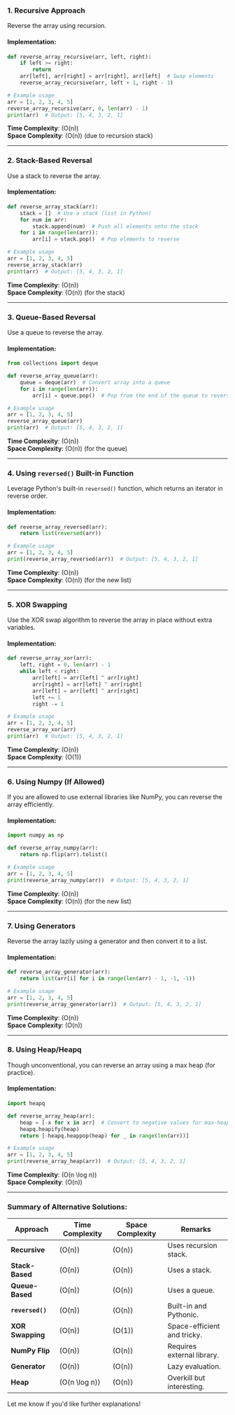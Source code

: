 
### **1. Recursive Approach**
Reverse the array using recursion.

#### **Implementation:**
```python
def reverse_array_recursive(arr, left, right):
    if left >= right:
        return
    arr[left], arr[right] = arr[right], arr[left]  # Swap elements
    reverse_array_recursive(arr, left + 1, right - 1)

# Example usage
arr = [1, 2, 3, 4, 5]
reverse_array_recursive(arr, 0, len(arr) - 1)
print(arr)  # Output: [5, 4, 3, 2, 1]
```

**Time Complexity**: \(O(n)\)  
**Space Complexity**: \(O(n)\) (due to recursion stack)

---

### **2. Stack-Based Reversal**
Use a stack to reverse the array.

#### **Implementation:**
```python
def reverse_array_stack(arr):
    stack = []  # Use a stack (list in Python)
    for num in arr:
        stack.append(num)  # Push all elements onto the stack
    for i in range(len(arr)):
        arr[i] = stack.pop()  # Pop elements to reverse

# Example usage
arr = [1, 2, 3, 4, 5]
reverse_array_stack(arr)
print(arr)  # Output: [5, 4, 3, 2, 1]
```

**Time Complexity**: \(O(n)\)  
**Space Complexity**: \(O(n)\) (for the stack)

---

### **3. Queue-Based Reversal**
Use a queue to reverse the array.

#### **Implementation:**
```python
from collections import deque

def reverse_array_queue(arr):
    queue = deque(arr)  # Convert array into a queue
    for i in range(len(arr)):
        arr[i] = queue.pop()  # Pop from the end of the queue to reverse

# Example usage
arr = [1, 2, 3, 4, 5]
reverse_array_queue(arr)
print(arr)  # Output: [5, 4, 3, 2, 1]
```

**Time Complexity**: \(O(n)\)  
**Space Complexity**: \(O(n)\) (for the queue)

---

### **4. Using `reversed()` Built-in Function**
Leverage Python's built-in `reversed()` function, which returns an iterator in reverse order.

#### **Implementation:**
```python
def reverse_array_reversed(arr):
    return list(reversed(arr))

# Example usage
arr = [1, 2, 3, 4, 5]
print(reverse_array_reversed(arr))  # Output: [5, 4, 3, 2, 1]
```

**Time Complexity**: \(O(n)\)  
**Space Complexity**: \(O(n)\) (for the new list)

---

### **5. XOR Swapping**
Use the XOR swap algorithm to reverse the array in place without extra variables.

#### **Implementation:**
```python
def reverse_array_xor(arr):
    left, right = 0, len(arr) - 1
    while left < right:
        arr[left] = arr[left] ^ arr[right]
        arr[right] = arr[left] ^ arr[right]
        arr[left] = arr[left] ^ arr[right]
        left += 1
        right -= 1

# Example usage
arr = [1, 2, 3, 4, 5]
reverse_array_xor(arr)
print(arr)  # Output: [5, 4, 3, 2, 1]
```

**Time Complexity**: \(O(n)\)  
**Space Complexity**: \(O(1)\)

---

### **6. Using Numpy (If Allowed)**
If you are allowed to use external libraries like NumPy, you can reverse the array efficiently.

#### **Implementation:**
```python
import numpy as np

def reverse_array_numpy(arr):
    return np.flip(arr).tolist()

# Example usage
arr = [1, 2, 3, 4, 5]
print(reverse_array_numpy(arr))  # Output: [5, 4, 3, 2, 1]
```

**Time Complexity**: \(O(n)\)  
**Space Complexity**: \(O(n)\) (for the new list)

---

### **7. Using Generators**
Reverse the array lazily using a generator and then convert it to a list.

#### **Implementation:**
```python
def reverse_array_generator(arr):
    return list(arr[i] for i in range(len(arr) - 1, -1, -1))

# Example usage
arr = [1, 2, 3, 4, 5]
print(reverse_array_generator(arr))  # Output: [5, 4, 3, 2, 1]
```

**Time Complexity**: \(O(n)\)  
**Space Complexity**: \(O(n)\)

---

### **8. Using Heap/Heapq**
Though unconventional, you can reverse an array using a max heap (for practice).

#### **Implementation:**
```python
import heapq

def reverse_array_heap(arr):
    heap = [-x for x in arr]  # Convert to negative values for max-heap
    heapq.heapify(heap)
    return [-heapq.heappop(heap) for _ in range(len(arr))]

# Example usage
arr = [1, 2, 3, 4, 5]
print(reverse_array_heap(arr))  # Output: [5, 4, 3, 2, 1]
```

**Time Complexity**: \(O(n \log n)\)  
**Space Complexity**: \(O(n)\)

---

### Summary of Alternative Solutions:

| **Approach**           | **Time Complexity** | **Space Complexity** | **Remarks**                     |
|-------------------------|---------------------|-----------------------|----------------------------------|
| **Recursive**           | \(O(n)\)           | \(O(n)\)             | Uses recursion stack.           |
| **Stack-Based**         | \(O(n)\)           | \(O(n)\)             | Uses a stack.                   |
| **Queue-Based**         | \(O(n)\)           | \(O(n)\)             | Uses a queue.                   |
| **`reversed()`**        | \(O(n)\)           | \(O(n)\)             | Built-in and Pythonic.          |
| **XOR Swapping**        | \(O(n)\)           | \(O(1)\)             | Space-efficient and tricky.     |
| **NumPy Flip**          | \(O(n)\)           | \(O(n)\)             | Requires external library.      |
| **Generator**           | \(O(n)\)           | \(O(n)\)             | Lazy evaluation.                |
| **Heap**                | \(O(n \log n)\)    | \(O(n)\)             | Overkill but interesting.       |

Let me know if you'd like further explanations!